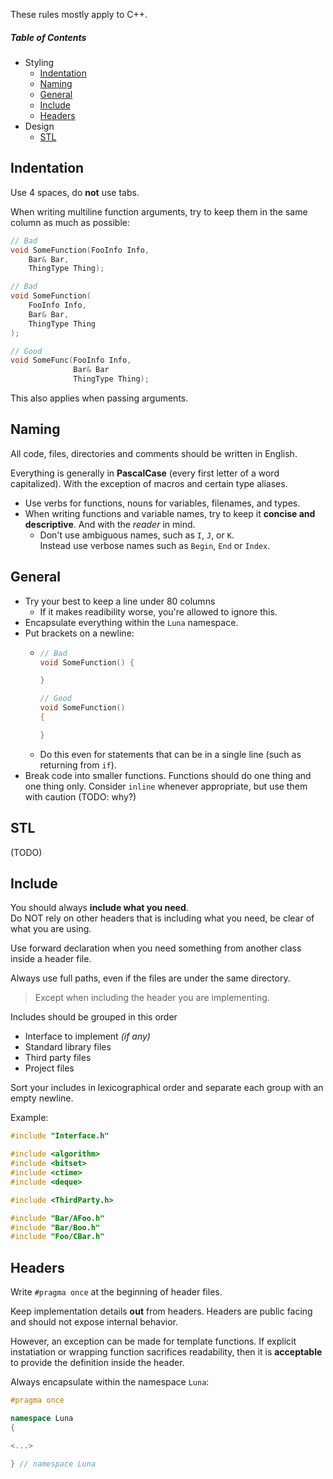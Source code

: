 These rules mostly apply to C++.

##### Table of Contents
- Styling
  - [Indentation](#indentation)<br>
  - [Naming](#naming)<br>
  - [General](#general)<br>
  - [Include](#include)<br>
  - [Headers](#headers)<br>
- Design
  - [STL](#stl)<br>

<a name="indentation"/>

## Indentation
Use 4 spaces, do **not** use tabs.

When writing multiline function arguments, try to keep them in the same column as much as possible:
```cpp
// Bad
void SomeFunction(FooInfo Info,
    Bar& Bar,
    ThingType Thing);

// Bad
void SomeFunction(
    FooInfo Info,
    Bar& Bar,
    ThingType Thing
);

// Good
void SomeFunc(FooInfo Info,
              Bar& Bar
              ThingType Thing);
```

This also applies when passing arguments.

<a name="naming"/>

## Naming
All code, files, directories and comments should be written in English.

Everything is generally in **PascalCase** (every first letter of a word capitalized). With the exception of macros and certain type aliases.

- Use verbs for functions, nouns for variables, filenames, and types.
- When writing functions and variable names, try to keep it **concise and descriptive**. And with the _reader_ in mind.
  - Don't use ambiguous names, such as `I`, `J`, or `K`.<br>
    Instead use verbose names such as `Begin`, `End` or `Index`.

<a name="general"/>

## General
- Try your best to keep a line under 80 columns
  - If it makes readibility worse, you're allowed to ignore this.
- Encapsulate everything within the `Luna` namespace.
- Put brackets on a newline:
  - ```cpp
    // Bad
    void SomeFunction() {

    }

    // Good
    void SomeFunction()
    {

    }
    ```
  - Do this even for statements that can be in a single line (such as returning from `if`).
- Break code into smaller functions. Functions should do one thing and one thing only.
  Consider `inline` whenever appropriate, but use them with caution (TODO: why?)
  

<a name="stl"/>

## STL
(TODO)

<a name="include"/>

## Include
You should always **include what you need**.<br>
Do NOT rely on other headers that is including what you need, be clear of what you are using.

Use forward declaration when you need something from another class inside a header file.

Always use full paths, even if the files are under the same directory.
> Except when including the header you are implementing.

Includes should be grouped in this order
- Interface to implement _(if any)_
- Standard library files
- Third party files
- Project files

Sort your includes in lexicographical order and separate each group with an empty newline.

Example:
```cpp
#include "Interface.h"

#include <algorithm>
#include <bitset>
#include <ctime>
#include <deque>

#include <ThirdParty.h>

#include "Bar/AFoo.h"
#include "Bar/Boo.h"
#include "Foo/CBar.h"
```

<a name="headers"/>

## Headers
Write `#pragma once` at the beginning of header files.

Keep implementation details **out** from headers. Headers are public facing and should not expose internal behavior.

However, an exception can be made for template functions. If explicit instatiation or wrapping function sacrifices readability, then it is **acceptable** to provide the definition inside the header.

Always encapsulate within the namespace `Luna`:
```cpp
#pragma once

namespace Luna
{

<...>

} // namespace Luna
```
